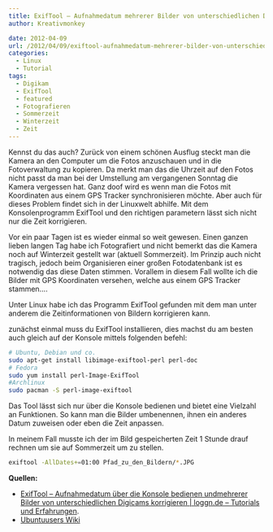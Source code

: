 ```yaml
---
title: ExifTool – Aufnahmedatum mehrerer Bilder von unterschiedlichen Digicams korrigieren
author: Kreativmonkey

date: 2012-04-09
url: /2012/04/09/exiftool-aufnahmedatum-mehrerer-bilder-von-unterschiedlichen-digicams-korrigieren/
categories:
  - Linux
  - Tutorial
tags:
  - Digikam
  - ExifTool
  - featured
  - Fotografieren
  - Sommerzeit
  - Winterzeit
  - Zeit
---
```

Kennst du das auch? Zurück von einem schönen Ausflug steckt man die Kamera an den Computer um die Fotos anzuschauen und in die Fotoverwaltung zu kopieren. Da merkt man das die Uhrzeit auf den Fotos nicht passt da man bei der Umstellung am vergangenen Sonntag die Kamera vergessen hat. Ganz doof wird es wenn man die Fotos mit Koordinaten aus einem GPS Tracker synchronisieren möchte. Aber auch für dieses Problem findet sich in der Linuxwelt abhilfe. Mit dem Konsolenprogramm ExifTool und den richtigen parametern lässt sich nicht nur die Zeit korrigieren.
  
<!--more-->

Vor ein paar Tagen ist es wieder einmal so weit gewesen. Einen ganzen lieben langen Tag habe ich Fotografiert und nicht bemerkt das die Kamera noch auf Winterzeit gestellt war (aktuell Sommerzeit). Im Prinzip auch nicht tragisch, jedoch beim Organisieren einer großen Fotodatenbank ist es notwendig das diese Daten stimmen. Vorallem in diesem Fall wollte ich die Bilder mit GPS Koordinaten versehen, welche aus einem GPS Tracker stammen&#8230;.
  
Unter Linux habe ich das Programm ExifTool gefunden mit dem man unter anderem die Zeitinformationen von Bildern korrigieren kann.

zunächst einmal muss du ExifTool installieren, dies machst du am besten auch gleich auf der Konsole mittels folgenden befehl:

```bash
# Ubuntu, Debian und co.
sudo apt-get install libimage-exiftool-perl perl-doc
# Fedora
sudo yum install perl-Image-ExifTool
#Archlinux
sudo pacman -S perl-image-exiftool
```

Das Tool lässt sich nur über die Konsole bedienen und bietet eine Vielzahl an Funktionen. So kann man die Bilder umbenennen, ihnen ein anderes Datum zuweisen oder eben die Zeit anpassen.

In meinem Fall musste ich der im Bild gespeicherten Zeit 1 Stunde drauf rechnen um sie auf Sommerzeit um zu stellen.

```bash
exiftool -AllDates+=01:00 Pfad_zu_den_Bildern/*.JPG
```

**Quellen:**

  * [ExifTool – Aufnahmedatum über die Konsole bedienen und][1][mehrerer Bilder von unterschiedlichen Digicams korrigieren | loggn.de – Tutorials und Erfahrungen][1].
  * [Ubuntuusers Wiki][2]

 [1]: http://www.loggn.de/exiftool-aufnahmedatum-mehrerer-bilder-von-unterschiedlichen-digicams-korrigieren/
 [2]: http://wiki.ubuntuusers.de/ExifTool
